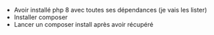 - Avoir installé php 8 avec toutes ses dépendances (je vais les lister)
- Installer composer
- Lancer un composer install après avoir récupéré 